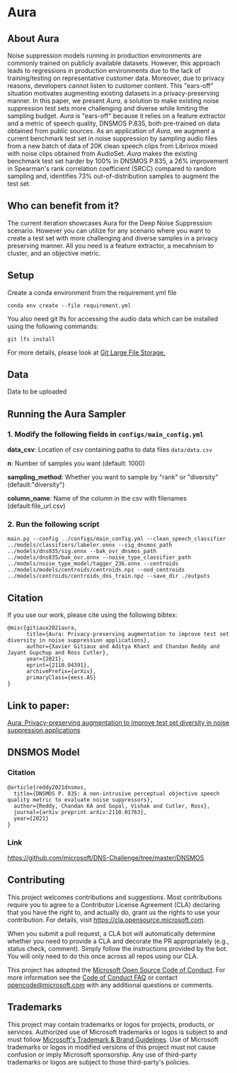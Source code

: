 # Aura

## About Aura
Noise suppression models running in production environments are commonly trained on publicly available datasets. However, this approach leads to regressions in production environments due to the lack of training/testing on representative customer data. Moreover, due to privacy reasons, developers cannot listen to customer content. This "ears-off" situation motivates augmenting existing datasets in a privacy-preserving manner. In this paper, we present *Aura*, a solution to make existing noise suppression test sets more challenging and diverse while limiting the sampling budget. *Aura* is "ears-off" because it relies on a feature extractor and a metric of speech quality, DNSMOS P.835, both pre-trained on data obtained from public sources. As an application of *Aura*, we augment a current benchmark test set in noise suppression by sampling audio files from a new batch of data of 20K clean speech clips from Librivox mixed with noise clips obtained from AudioSet. *Aura* makes the existing benchmark test set harder by $100\%$ in DNSMOS P.835, a $26\%$ improvement in Spearman's rank correlation coefficient (SRCC) compared to random sampling and, identifies $73\%$ out-of-distribution samples to augment the test set.

## Who can benefit from it?
The current iteration showcases Aura for the Deep Noise Suppression scenario. However you can utilize for any scenario where you want to create a test set with more challenging and diverse samples in a privacy preserving manner. All you need is a feature extractor, a mecahnism to cluster, and an objective metric.

## Setup

Create a conda environment from the requirement.yml file

```
conda env create --file requirement.yml
```

You also need git lfs for accessing the audio data which can be installed using the following commands:
```
git lfs install
```
For more details, please look at [Git Large File Storage.](https://git-lfs.github.com/)

## Data

Data to be uploaded

## Running the Aura Sampler
### 1. Modify the following fields in ```configs/main_config.yml```

**data_csv**: Location of csv containing paths to data files ```data/data.csv```

**n**: Number of samples you want (default: 1000)

**sampling_method**: Whether you want to sample by "rank" or "diversity" (default:"diversity")

**column_name**: Name of the column in the csv with filenames (default:file_url.csv)

### 2. Run the following script

```
main.py --config ../configs/main_config.yml --clean_speech_classifier ../models/classifiers/labeler.onnx --sig_dnsmos_path ../models/dns835/sig.onnx --bak_ovr_dnsmos_path ../models/dns835/bak_ovr.onnx --noise_type_classifier_path ../models/noise_type_model/tagger_236.onnx --centroids ../models/models/centroids/centroids.npz --ood_centroids ../models/centroids/centroids_dns_train.npz --save_dir ./outputs
```

## Citation
If you use our work, please cite using the following bibtex:
```
@misc{gitiaux2021aura,
      title={Aura: Privacy-preserving augmentation to improve test set diversity in noise suppression applications}, 
      author={Xavier Gitiaux and Aditya Khant and Chandan Reddy and Jayant Gupchup and Ross Cutler},
      year={2021},
      eprint={2110.04391},
      archivePrefix={arXiv},
      primaryClass={eess.AS}
}
```

## Link to paper:
[Aura: Privacy-preserving augmentation to improve test set diversity in noise suppression applications](https://arxiv.org/abs/2110.04391)


## DNSMOS Model

### Citation

```
@article{reddy2021dnsmos,
  title={DNSMOS P. 835: A non-intrusive perceptual objective speech quality metric to evaluate noise suppressors},
  author={Reddy, Chandan KA and Gopal, Vishak and Cutler, Ross},
  journal={arXiv preprint arXiv:2110.01763},
  year={2021}
}
```

### Link

https://github.com/microsoft/DNS-Challenge/tree/master/DNSMOS

## Contributing

This project welcomes contributions and suggestions.  Most contributions require you to agree to a
Contributor License Agreement (CLA) declaring that you have the right to, and actually do, grant us
the rights to use your contribution. For details, visit https://cla.opensource.microsoft.com.

When you submit a pull request, a CLA bot will automatically determine whether you need to provide
a CLA and decorate the PR appropriately (e.g., status check, comment). Simply follow the instructions
provided by the bot. You will only need to do this once across all repos using our CLA.

This project has adopted the [Microsoft Open Source Code of Conduct](https://opensource.microsoft.com/codeofconduct/).
For more information see the [Code of Conduct FAQ](https://opensource.microsoft.com/codeofconduct/faq/) or
contact [opencode@microsoft.com](mailto:opencode@microsoft.com) with any additional questions or comments.

## Trademarks

This project may contain trademarks or logos for projects, products, or services. Authorized use of Microsoft 
trademarks or logos is subject to and must follow 
[Microsoft's Trademark & Brand Guidelines](https://www.microsoft.com/en-us/legal/intellectualproperty/trademarks/usage/general).
Use of Microsoft trademarks or logos in modified versions of this project must not cause confusion or imply Microsoft sponsorship.
Any use of third-party trademarks or logos are subject to those third-party's policies.
